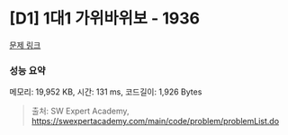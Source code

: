 # [D1] 1대1 가위바위보 - 1936 

[문제 링크](https://swexpertacademy.com/main/code/problem/problemDetail.do?contestProbId=AV5PjKXKALcDFAUq) 

### 성능 요약

메모리: 19,952 KB, 시간: 131 ms, 코드길이: 1,926 Bytes



> 출처: SW Expert Academy, https://swexpertacademy.com/main/code/problem/problemList.do